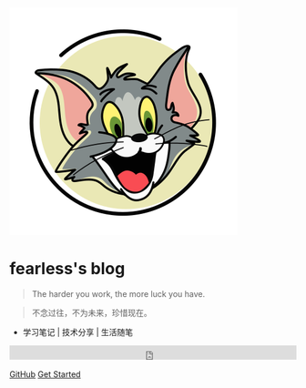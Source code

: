 <!-- _coverpage.md -->

![logo](file/base/pic/logo.svg)

# fearless's blog

> The harder you work, the more luck you have.

> 不念过往，不为未来，珍惜现在。

- 学习笔记 | 技术分享 | 生活随笔

<!-- 百度天气api -->
<iframe scrolling="no" src="https://tianqiapi.com/api.php?style=tx&skin=gif&align=center" frameborder="0" width="100%" height="25" allowtransparency="true"></iframe>
<!-- 音乐播放器 -->
<!-- <iframe frameborder="no" border="0" marginwidth="0" marginheight="0" width=330 height=86 src="http://music.163.com/outchain/player?type=2&id=1464325108&auto=1&height=66" style="top:0px;position:absolute;z-index:2;left:0px"></iframe> -->

[GitHub](https://github.com/fearless2022/blog/tree/master/docs/)
[Get Started](README.md)

<!-- background image -->
<!-- ![](https://www.sunniejs.cn/static/wx/bg.jpg) -->
<!-- ![](file/base/pic/bg.jpg) -->

<!-- background color -->
<!-- ![color](#f0f0f0) -->
